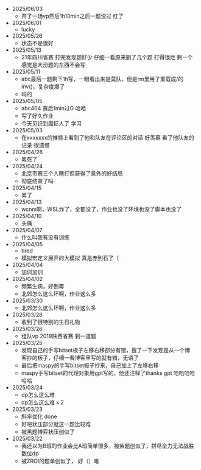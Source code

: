 - 2025/06/03
  - 开了一场vp然后1h10min之后一题没过 红了
- 2025/06/01
  - lucky
- 2025/05/26
  - 状态不是很好
- 2025/05/13
  - 21年四川省赛 打完发现题好少 仔细一看原来删了几个题 打得很烂 剩一个感觉是大汾题的东西不会写
- 2025/05/11
  - abc最后一题剩下1h写，一眼看出来是莫队，但是rm里用了重载成/的inv()，复杂度爆了
  - 吗的
- 2025/05/05
  - abc404 赛后1min过G 哈哈
  - 写了好久作业
  - 今天见识到魔怔人了 学习
- 2025/05/03
  - 在xxxxxxx的推特上看到了他和队友在评论区的对话 好羡慕 看了他队友的记录 很遗憾
- 2025/04/28
  - 累死了
- 2025/04/24
  - 北京市赛三个人瞎打但获得了意外的好结局
  - 彻底结束了吗
- 2025/04/15
  - 累了
- 2025/04/13
  - wcnm啊，WSL炸了，全都没了，作业也没了环境也没了脚本也没了
- 2025/04/10
  - 头痛
- 2025/04/07
  - 什么叫我有没有训练
- 2025/04/05
  - tired
  - 模拟宏定义展开的大模拟 真是赤到石了（
- 2025/04/04
  - 加训加训
- 2025/04/02
  - 频繁生病，好倒霉
  - 北郊怎么这么坏啊，作业这么多
- 2025/03/30
  - 北郊怎么这么坏啊，作业这么多
- 2025/03/28
  - 收到了很特别的生日礼物
- 2025/03/26
  - 组队vp 2019陕西省赛 剩一道题
- 2025/03/25
  - 发现自己的手写bitset板子左移右移部分有错，搜了一下发现是从一个博客抄的板子，仔细一看博客里写的就有错，无语了
  - 最后把maspy的手写bitset板子抄来，自己加上了左移右移
  - maspy手写bitset的代理对象用gpt写的，他还注释了thanks gpt 哈哈哈哈哈哈
- 2025/03/24
  - dp怎么这么难 
  - dp怎么这么难 x 2 
- 2025/03/23 
  - 斜率优化 done
  - 好吧状压部分就这一题比较难
  - 被黑题博弈状压创似了
- 2025/03/22
  - 我还以为B班的作业会比A班简单很多，被紫题创似了，拼尽全力无法战胜数位dp
  - 被ZROI的题单创似了， 好（）难